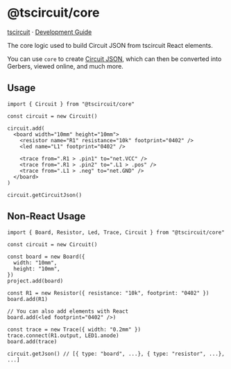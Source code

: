 # @tscircuit/core

[tscircuit](https://github.com/tscircuit/tscircuit) &middot; [Development Guide](./docs/DEVELOPMENT.md)

The core logic used to build Circuit JSON from tscircuit React elements.

You can use `core` to create [Circuit JSON](https://github.com/tscircuit/circuit-json), which can then
be converted into Gerbers, viewed online, and much more.

## Usage

```tsx
import { Circuit } from "@tscircuit/core"

const circuit = new Circuit()

circuit.add(
  <board width="10mm" height="10mm">
    <resistor name="R1" resistance="10k" footprint="0402" />
    <led name="L1" footprint="0402" />

    <trace from=".R1 > .pin1" to="net.VCC" />
    <trace from=".R1 > .pin2" to=".L1 > .pos" />
    <trace from=".L1 > .neg" to="net.GND" />
  </board>
)

circuit.getCircuitJson()
```

## Non-React Usage

```tsx
import { Board, Resistor, Led, Trace, Circuit } from "@tscircuit/core"

const circuit = new Circuit()

const board = new Board({
  width: "10mm",
  height: "10mm",
})
project.add(board)

const R1 = new Resistor({ resistance: "10k", footprint: "0402" })
board.add(R1)

// You can also add elements with React
board.add(<led footprint="0402" />)

const trace = new Trace({ width: "0.2mm" })
trace.connect(R1.output, LED1.anode)
board.add(trace)

circuit.getJson() // [{ type: "board", ...}, { type: "resistor", ...}, ...]
```

